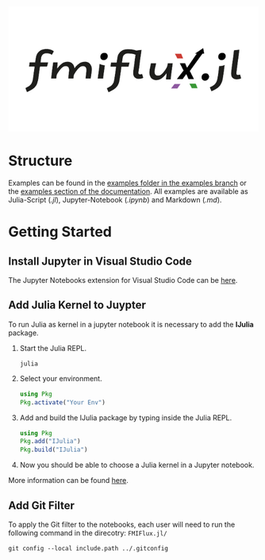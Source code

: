 ![FMIFlux.jl Logo](https://github.com/ThummeTo/FMIFlux.jl/blob/main/logo/dark/fmifluxjl_logo_640_320.png?raw=true "FMIFlux.jl Logo")

# Structure

Examples can be found in the [examples folder in the examples branch](https://github.com/ThummeTo/FMIFlux.jl/tree/examples/examples) or the [examples section of the documentation](https://thummeto.github.io/FMIFlux.jl/dev/examples/overview/). All examples are available as Julia-Script (*.jl*), Jupyter-Notebook (*.ipynb*) and Markdown (*.md*).


# Getting Started

## Install Jupyter in Visual Studio Code
The Jupyter Notebooks extension for Visual Studio Code can be [here](https://marketplace.visualstudio.com/items?itemName=ms-toolsai.jupyter).

## Add Julia Kernel to Juypter
To run Julia as kernel in a jupyter notebook it is necessary to add the **IJulia** package.

1. Start the Julia REPL.

    ```
    julia
    ```

2. Select your environment.
    ```julia
    using Pkg
    Pkg.activate("Your Env")
    ```
 
3. Add and build the IJulia package by typing inside the Julia REPL.

    ```julia
    using Pkg
    Pkg.add("IJulia")
    Pkg.build("IJulia")
    ```

4. Now you should be able to choose a Julia kernel in a Jupyter notebook.


More information can be found [here](https://towardsdatascience.com/how-to-best-use-julia-with-jupyter-82678a482677).

## Add Git Filter

To apply the Git filter to the notebooks, each user will need to run the following command in the direcotry:  ``FMIFlux.jl/``
```
git config --local include.path ../.gitconfig
```